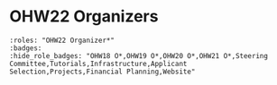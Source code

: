 # OHW22 Organizers

```{ohw-team}
:roles: "OHW22 Organizer*"
:badges:
:hide_role_badges: "OHW18 O*,OHW19 O*,OHW20 O*,OHW21 O*,Steering Committee,Tutorials,Infrastructure,Applicant Selection,Projects,Financial Planning,Website"
```
